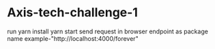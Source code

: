 # Axis-tech-challenge-1
run yarn install 
yarn start
send request in browser endpoint as package name
example-"http://localhost:4000/forever"
